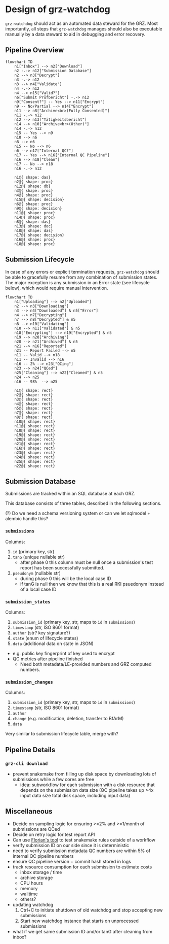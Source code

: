 # Design of grz-watchdog

`grz-watchdog` should act as an automated data steward for the GRZ.
Most importantly, all steps that `grz-watchdog` manages should also be executable manually by a data steward to aid in debugging and error recovery.

## Pipeline Overview

```mermaid
flowchart TD
    n1["Inbox"] --> n2["Download"]
    n2 -.-> n12["Submission Database"]
    n2 --> n3["Decrypt"]
    n3 -.-> n12
    n3 --> n4["Validate"]
    n4 -.-> n12
    n4 --> n15["Valid?"]
    n6["Submit Prüfbericht"] -.-> n12
    n9["Consent?"] -- Yes --> n11["Encrypt"]
    n9 -- No/Partial --> n14["Encrypt"]
    n11 --> n8["Archive<br>(Fully Consented)"]
    n11 -.-> n12
    n12 --> n13["Tätigkeitsbericht"]
    n14 --> n10["Archive<br>(Other)"]
    n14 -.-> n12
    n15 -- Yes --> n9
    n10 --> n6
    n8 --> n6
    n15 -- No --> n6
    n6 --> n17["Internal QC?"]
    n17 -- Yes --> n16["Internal QC Pipeline"]
    n16 --> n18["Clean"]
    n17 -- No --> n18
    n16 -.-> n12

    n1@{ shape: das}
    n2@{ shape: proc}
    n12@{ shape: db}
    n3@{ shape: proc}
    n4@{ shape: proc}
    n15@{ shape: decision}
    n6@{ shape: proc}
    n9@{ shape: decision}
    n11@{ shape: proc}
    n14@{ shape: proc}
    n8@{ shape: das}
    n13@{ shape: doc}
    n10@{ shape: das}
    n17@{ shape: decision}
    n16@{ shape: proc}
    n18@{ shape: proc}
```


## Submission Lifecycle

In case of any errors or explicit termination requests, `grz-watchdog` should be able to gracefully resume from any combination of submission states.
The major exception is any submission in an Error state (see lifecycle below), which would require manual intervention.

```mermaid
flowchart TD
    n1["Uploading"] --> n2["Uploaded"]
    n2 --> n3["Downloading"]
    n3 --> n4["Downloaded"] & n5["Error"]
    n4 --> n7["Decrypting"]
    n7 --> n8["Decrypted"] & n5
    n8 --> n10["Validating"]
    n10 --> n11["Validated"] & n5
    n18["Encrypting"] --> n19["Encrypted"] & n5
    n19 --> n20["Archiving"]
    n20 --> n21["Archived"] & n5
    n21 --> n16["Reported"]
    n21 -- Report Failed --> n5
    n11 -- Valid --> n18
    n11 -- Invalid --> n16
    n16 -- 2% --> n23["QCing"]
    n23 --> n24["QCed"]
    n25["Cleaning"] --> n22["Cleaned"] & n5
    n24 --> n25
    n16 -- 98%  --> n25

    n1@{ shape: rect}
    n2@{ shape: rect}
    n3@{ shape: rect}
    n4@{ shape: rect}
    n5@{ shape: rect}
    n7@{ shape: rect}
    n8@{ shape: rect}
    n10@{ shape: rect}
    n11@{ shape: rect}
    n18@{ shape: rect}
    n19@{ shape: rect}
    n20@{ shape: rect}
    n21@{ shape: rect}
    n16@{ shape: rect}
    n23@{ shape: rect}
    n24@{ shape: rect}
    n25@{ shape: rect}
    n22@{ shape: rect}
```


## Submission Database

Submissions are tracked within an SQL database at each GRZ.

This database consists of three tables, described in the following sections.

(?) Do we need a schema versioning system or can we let sqlmodel + alembic handle this?

### `submissions`

Columns:

1. `id` (primary key, str)
2. `tanG` (unique nullable str)
    - after phase 0 this column must be null once a submission's test report has been successfully submitted.
3. `pseudonym` (nullable str)
    - during phase 0 this will be the local case ID
    - if tanG is null then we know that this is a real RKI psuedonym instead of a local case ID


### `submission_states`

Columns:

1. `submission_id` (primary key, str, maps to `id` in `submissions`)
2. `timestamp` (str, ISO 8601 format)
3. `author` (str? key signature?)
4. `state` (enum of lifecycle states)
5. `data` (additional data on state in JSON)
  - e.g. public key fingerprint of key used to encrypt
  - QC metrics after pipeline finished
    - Need both metadata/LE-provided numbers and GRZ computed numbers.

### `submission_changes`

Columns:

1. `submission_id` (primary key, str, maps to `id` in `submissions`)
2. `timestamp` (str, ISO 8601 format)
3. `author`
4. `change` (e.g. modification, deletion, transfer to BfArM)
5. `data`

Very similar to submission lifecycle table, merge with?

## Pipeline Details

### `grz-cli download`

- prevent snakemake from filling up disk space by downloading lots of submissions while a few cores are free
  - idea: subworkflow for each submission with a disk resource that depends on the submission data size (QC pipeline takes up >4x input data size total disk space, including input data)

## Miscellaneous

- Decide on sampling logic for ensuring >=2% and >=1/month of submissions are QCed
- Decide on retry logic for test report API
- Can use [Florian's tool](https://github.com/Hoeze/snakemk_util) to test snakemake rules outside of a workflow
- verify submission ID on our side since it is deterministic
- need to verify submission metadata QC numbers are within 5% of internal QC pipeline numbers
- ensure QC pipeline version + commit hash stored in logs
- track resource consumption for each submission to estimate costs
  - inbox storage / time
  - archive storage
  - CPU hours
  - memory
  - walltime
  - others?
- updating watchdog
    1. Ctrl+C to initiate shutdown of old watchdog and stop accepting new submissions
    2. Start new watchdog instance that starts on unprocessed submissions
- what if we get same submission ID and/or tanG after cleaning from inbox?
